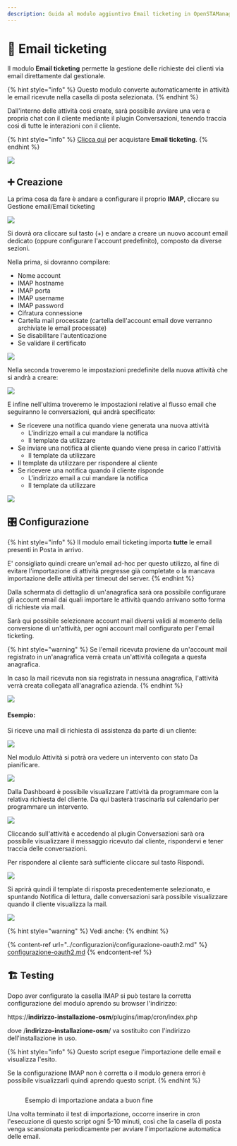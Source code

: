 ```yaml
---
description: Guida al modulo aggiuntivo Email ticketing in OpenSTAManager
---
```


# 📗 Email ticketing

Il modulo **Email ticketing** permette la gestione delle richieste dei clienti via email direttamente dal gestionale.&#x20;

{% hint style="info" %}
Questo modulo converte automaticamente in attività le email ricevute nella casella di posta selezionata.
{% endhint %}

Dall'interno delle attività così create, sarà possibile avviare una vera e propria chat con il cliente mediante il plugin Conversazioni, tenendo traccia così di tutte le interazioni con il cliente.

{% hint style="info" %}
[Clicca qui](https://shop.openstamanager.com/prodotto/email-ticketing/) per acquistare **Email ticketing**.
{% endhint %}

![](<../.gitbook/assets/immagine (320).png>)

## ➕ Creazione

La prima cosa da fare è andare a configurare il proprio **IMAP**, cliccare su Gestione email/Email ticketing

![](<../.gitbook/assets/image (338).png>)

Si dovrà ora cliccare sul tasto (+) e andare a creare un nuovo account email dedicato (oppure configurare l'account predefinito), composto da diverse sezioni.

Nella prima, si dovranno compilare:

* Nome account
* IMAP hostname
* IMAP porta
* IMAP username
* IMAP password
* Cifratura connessione
* Cartella mail processate (cartella dell'account email dove verranno archiviate le email processate)
* Se disabilitare l'autenticazione
* Se validare il certificato

![](<../.gitbook/assets/immagine (331).png>)

Nella seconda troveremo le impostazioni predefinite della nuova attività che si andrà a creare:

![](<../.gitbook/assets/immagine (313).png>)

E infine nell'ultima troveremo le impostazioni relative al flusso email che seguiranno le conversazioni, qui andrà specificato:

* Se ricevere una notifica quando viene generata una nuova attività
  * L'indirizzo email a cui mandare la notifica
  * Il template da utilizzare
* Se inviare una notifica al cliente quando viene presa in carico l'attività
  * Il template da utilizzare
* Il template da utilizzare per rispondere al cliente
* Se ricevere una notifica quando il cliente risponde
  * L'indirizzo email a cui mandare la notifica
  * Il template da utilizzare

![](<../.gitbook/assets/immagine (309).png>)

## 🎛️ Configurazione

{% hint style="info" %}
Il modulo email ticketing importa **tutte** le email presenti in Posta in arrivo.

E' consigliato quindi creare un'email ad-hoc per questo utilizzo, al fine di evitare l'importazione di attività pregresse già completate o la mancava importazione delle attività per timeout del server.
{% endhint %}

Dalla schermata di dettaglio di un'anagrafica sarà ora possibile configurare gli account email dai quali importare le attività quando arrivano sotto forma di richieste via mail.

Sarà qui possibile selezionare account mail diversi validi al momento della conversione di un'attività, per ogni account mail configurato per l'email ticketing.

{% hint style="warning" %}
Se l'email ricevuta proviene da un'account mail registrato in un'anagrafica verrà creata un'attività collegata a questa anagrafica.

In caso la mail ricevuta non sia registrata in nessuna anagrafica, l'attività verrà creata collegata all'anagrafica azienda.
{% endhint %}

![](<../.gitbook/assets/immagine (337).png>)

#### Esempio:

Si riceve una mail di richiesta di assistenza da parte di un cliente:

&#x20;                                                  ![](../.gitbook/assets/screen.jpg)

Nel modulo Attività si potrà ora vedere un intervento con stato Da pianificare.

![](<../.gitbook/assets/immagine (330).png>)

Dalla Dashboard è possibile visualizzare l'attività da programmare con la relativa richiesta del cliente. Da qui basterà trascinarla sul calendario per programmare un intervento.

![](<../.gitbook/assets/immagine (310).png>)

Cliccando sull'attività e accedendo al plugin Conversazioni sarà ora possibile visualizzare il messaggio ricevuto dal cliente, rispondervi e tener traccia delle conversazioni.

Per rispondere al cliente sarà sufficiente cliccare sul tasto Rispondi.

![](<../.gitbook/assets/immagine (324).png>)

Si aprirà quindi il template di risposta precedentemente selezionato, e spuntando Notifica di lettura, dalle conversazioni sarà possibile visualizzare quando il cliente visualizza la mail.

![](<../.gitbook/assets/immagine (307).png>)

{% hint style="warning" %}
Vedi anche:
{% endhint %}

{% content-ref url="../configurazioni/configurazione-oauth2.md" %}
[configurazione-oauth2.md](../configurazioni/configurazione-oauth2.md)
{% endcontent-ref %}

## 🏗️ Testing

Dopo aver configurato la casella IMAP si può testare la corretta configurazione del modulo aprendo su browser l'indirizzo:

https://**indirizzo-installazione-osm**/plugins/imap/cron/index.php

dove /**indirizzo-installazione-osm**/ va sostituito con l'indirizzo dell'installazione in uso.

{% hint style="info" %}
Questo script esegue l'importazione delle email e visualizza l'esito.

Se la configurazione IMAP non è corretta o il modulo genera errori è possibile visualizzarli quindi aprendo questo script.
{% endhint %}

<figure><img src="../.gitbook/assets/image (287).png" alt=""><figcaption><p>Esempio di importazione andata a buon fine</p></figcaption></figure>

Una volta terminato il test di importazione, occorre inserire in cron l'esecuzione di questo script ogni 5-10 minuti, così che la casella di posta venga scansionata periodicamente per avviare l'importazione automatica delle email.
